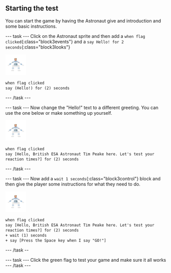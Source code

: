 ## Starting the test

You can start the game by having the Astronaut give and introduction and some basic instructions.

--- task ---
Click on the Astronaut sprite and then add a `when flag clicked`{:class="block3events"} and a `say Hello! for 2 seconds`{:class="block3looks"}

![astronaut sprite](images/astro-sprite.png)

```blocks3
when flag clicked
say (Hello!) for (2) seconds
```
--- /task ---

--- task ---
Now change the "Hello!" text to a different greeting. You can use the one below or make something up yourself.

![astronaut sprite](images/astro-sprite.png)

```blocks3
when flag clicked
say [Hello, British ESA Astronaut Tim Peake here. Let's test your reaction times?] for (2) seconds
```
--- /task ---

--- task ---
Now add a `wait 1 seconds`{:class="block3control"} block and then give the player some instructions for what they need to do.

![astronaut sprite](images/astro-sprite.png)

```blocks3
when flag clicked
say [Hello, British ESA Astronaut Tim Peake here. Let's test your reaction times?] for (2) seconds
+ wait (1) seconds
+ say [Press the Space key when I say "GO!"]
```
--- /task --

--- task ---
Click the green flag to test your game and make sure it all works
--- /task ---

